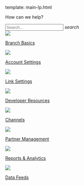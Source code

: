 template: main-lp.html
<div class="main-page">
<p class="greeting">How can we help?</p>
  <div class="search-bar">
    <div class="search-input">
      <input type="text" id="algolia-doc-search" name="query" placeholder="Search..." autocapitalize="off" autocorrect="off" autocomplete="off" spellcheck="false" data-md-component="query" data-md-state="active">
      <i class="md-icon material-icons">search</i>
    </div>
  </div>
  <!-- row 1 -->
  <div class="main-nav">
    <div class="nav-wrap">
      <a href="/resources/basics-overview/">
        <img src="/_assets/img/pages/main-page/basics-dot.png" />
        <p>Branch Basics</p>
      </a>
      <a href="/dashboard/account-settings/">
        <img src="/_assets/img/pages/main-page/account-dot.png" />
        <p>Account Settings</p>
      </a>
      <a href="/links/branch-links-overview/">
        <img src="/_assets/img/pages/main-page/links-dot.png" />
        <p>Link Settings</p>
      </a>
      <a href="/resources/native-sdks-and-plugins/">
        <img src="/_assets/img/pages/main-page/sdk-dot.png" />
        <p>Developer Resources</p>
      </a>
    </div>
    <div class="clearfix"></div>
    <div class="nav-wrap">
      <a href="/resources/branch-channels/">
        <img src="/_assets/img/pages/main-page/channel-dot.png" />
        <p>Channels</p>
      </a>
      <a href="/partner-management/branch-integrated-partners/">
        <img src="/_assets/img/pages/main-page/partner-dot.png" />
        <p>Partner Management</p>
      </a>
      <a href="/dashboard/analytics-overview/">
        <img src="/_assets/img/pages/main-page/reports-dot.png" />
        <p>Reports & Analytics</p>
      </a>
      <a href="/exports/data-feeds-overview/">
        <img src="/_assets/img/pages/main-page/feeds-dot.png" />
        <p>Data Feeds</p>
      </a>
    </div>
    <div class="clearfix"></div>
  </div>
